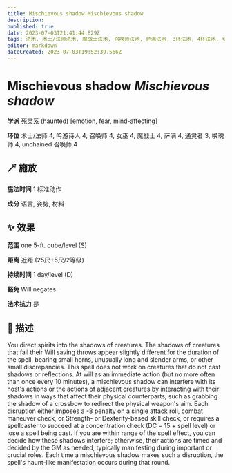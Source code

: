 ```yaml
---
title: Mischievous shadow Mischievous shadow
description: 
published: true
date: 2023-07-03T21:41:44.829Z
tags: 法术, 术士/法师法术, 魔战士法术, 召唤师法术, 萨满法术, 3环法术, 4环法术, 女巫法术, unchained 召唤师法术, 吟游诗人法术, 通灵者法术, 唤魂师法术, 死灵系, emotion, mind-affecting, haunted, fear
editor: markdown
dateCreated: 2023-07-03T19:52:39.566Z
---
```


# **Mischievous shadow** *Mischievous shadow*

**学派** 死灵系 (haunted) \[emotion, fear, mind-affecting\] 

**环位** 术士/法师 4, 吟游诗人 4, 召唤师 4, 女巫 4, 魔战士 4, 萨满 4, 通灵者 3, 唤魂师 4, unchained 召唤师 4

## 🪄 施放

**施法时间** 1 标准动作

**成分** 语言, 姿势, 材料

## ✨ 效果  

**范围** one 5-ft. cube/level (S)

**距离** 近距 (25尺+5尺/2等级)  

**持续时间** 1 day/level (D) 

**豁免** Will negates

**法术抗力** 是

## 📖 描述

You direct spirits into the shadows of creatures. The shadows of creatures that fail their Will saving throws appear slightly different for the duration of the spell, bearing small horns, unusually long and slender arms, or other small discrepancies. This spell does not work on creatures that do not cast shadows or reflections. At will as an immediate action (but no more often than once every 10 minutes), a mischievous shadow can interfere with its host's actions or the actions of adjacent creatures by interacting with their shadows in ways that affect their physical counterparts, such as grabbing the shadow of a crossbow to redirect the physical weapon's aim. Each disruption either imposes a -8 penalty on a single attack roll, combat maneuver check, or Strength- or Dexterity-based skill check, or requires a spellcaster to succeed at a concentration check (DC = 15 + spell level) or lose a spell being cast. If you are within range of the spell effect, you can decide how these shadows interfere; otherwise, their actions are timed and decided by the GM as needed, typically manifesting during important or crucial roles. Each time a mischievous shadow makes such a disruption, the spell's haunt-like manifestation occurs during that round.
    